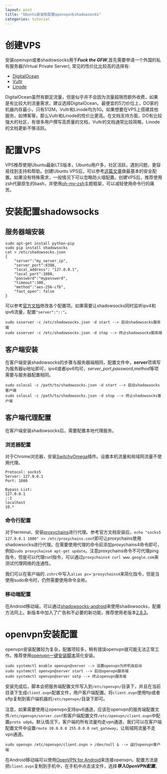 ```yaml
---
layout: post
title: "Ubuntu安装和配置openvpn与shadowsocks"
categories: tutorial
---
```


# **创建VPS**

安装openvpn或者shadowsocks用于***Fuck the GFW***,首先需要申请一个外国的私有服务器(Virtual Private Server), 常见的性价比比较高的选择有:

* [DigitalOcean](https://m.do.co/c/da113bb1ae16)
* [Vultr](https://www.vultr.com/?ref=6837046)
* [Linode](https://www.linode.com/?r=f9a3e44c3b09957f89668ba7137ae34e5ea54c5e)

DigitalOcean虽然有额定流量，但是似乎并不会因为流量超限而额外收费，如果是有比较大的流量需求，建议选择DigitalOcean。最便宜的5刀价位上，DO家的机器内存最小，只有512M，Vultr和Linode均为1G。如果想要在VPS上搭建其他服务，如博客等，那么Vultr和Linode的性价比更高。在文档支持方面，DO有比较强大的社区，有很多用户撰写高质量的文档，Vultr的文档通常比较简略，Linode的文档更新不够活跃。

# **配置VPS**

VPS推荐使用Ubuntu最新LTS版本，Ubuntu用户多，社区活跃，遇到问题，更容易找到支持和帮助。创建Ubuntu VPS后，可以参考[这篇文章](https://www.digitalocean.com/community/tutorials/initial-server-setup-with-ubuntu-16-04)做最基本的安全配置。如果没有特殊需求，一般情况下可以忽略防火墙配置。创建VPS后，推荐使用zsh代替原生的bash，并使用[oh-my-zsh](http://ohmyz.sh/)主题框架，可以减轻使用命令行的痛苦。

# **安装配置shadowsocks**

## 服务器端安装

```
sudo apt-get install python-pip
sudo pip install shadowsocks
cat > /etc/shadowsocks.json
{
    "server":"my_server_ip",
    "server_port":8388,
    "local_address": "127.0.0.1",
    "local_port":1080,
    "password":"mypassword",
    "timeout":300,
    "method":"aes-256-cfb",
    "fast_open": false
}
```

可以参考[官方文档](https://github.com/liuyaqiu/shadowsocks/wiki)修改各个配置项。如果需要让shadowsocks同时监听ipv4和ipv6流量，配置`"server":"::"`。

```
sudo ssserver -c /etc/shadowsocks.json -d start --> 启动shadowsocks服务端
sudo ssserver -c /etc/shadowsocks.json -d stop --> 终止shadowsocks服务端
```

## 客户端安装

在客户端安装shadowsocks的步骤与服务器端相同，配置文件中，***server***项填写为服务器ip地址即可，ipv4或者ipv6均可，*server_port*,*password*,*method*等项需要与服务器配置相同。

```
sudo sslocal -c /path/to/shadowsocks.json -d start --> 启动shadowsocks客户端
sudo sslocal -c /path/to/shadowsocks.json -d stop --> 终止shadowsocks客户端
```

## 客户端代理配置

在客户端安装shadowsocks后，需要配置本地代理服务。

### 浏览器配置

对于Chrome浏览器，安装[SwitchyOmega](https://github.com/FelisCatus/SwitchyOmega)插件。设置本机流量和局域网流量不使用代理。

```
Protocol: socks5
Server: 127.0.0.1
Port: 1080

Bypass List:
127.0.0.1
::1
localhost
10.*
```

### 命令行配置

对于terminal，安装[proxychains](https://github.com/rofl0r/proxychains-ng)进行代理。参考官方文档安装后，`echo "socks5 127.0.0.1 1080" >> /etc/proxychains.conf`即可让proxychains使用shadowsocks进行代理。在需要使用代理的命令前添加proxychains4命令即可，例如`sudo proxychains4 apt-get update`。注意proxychains命令不可代理ping指令，但是可以代理curl指令，可以通过`proxychains4 curl www.google.com`来测试代理网络的连通性。

我们可以在客户端的`.zshrc`中写入`alias pc='proxychains4`来简化指令，但是当使用sudo命令时，仍然需要使用命令全称。

### 移动端配置

在Android移动端，可以通过[shadowsocks-android](https://github.com/shadowsocks/shadowsocks-android)来使用shadowsocks，配置方法同上。新版本中加入了广告和不必要的新功能，推荐使用老版本[2.8.3](https://github.com/shadowsocks/shadowsocks-android/releases/tag/v2.8.3)。

# openvpn安装配置

openvpn安装配置较为复杂，配置项较多，稍有错误openvpn就可能无法正常工作。推荐使用[openvpn一键安装脚本](https://github.com/Nyr/openvpn-install)简化安装。

```
sudo systemctl enable openvpn@server --> 设置openvpn为开机自启动
sudo systemctl openvpn@server start --> 启动openvpn服务端
sudo systemctl openvpn@server sotp --> 终止openvpn服务端
```

安装完成后，脚本会把服务端配置文件写入到`/etc/openvpn/`目录下，并且在当前目录下生成`client.ovpn`配置文件，用户客户端配置。将`client.ovpn`使用ftp或者sftp复制到客户端机器的`/etc/openvpn/`目录下即可。

注意，如果需要使用让openvpn支持ipv6通道，应该在openvpn的服务端配置文件`/etc/openvpn/server.conf`和客户端配置文件`/etc/openvpn/client.ovpn`中配置`proto udp6`。默认情况下，客户端的所有流量均走vpn通道，我们可以在客户端配置文件中设置`route 10.0.0.0 255.0.0.0 net_gateway`，让局域网流量不走vpn通道。

```
sudo openvpn /etc/openvpn/client.ovpn > /dev/null & --> 运行openvpn客户端
```

在Android移动端可以使用[OpenVPN for Android](https://github.com/schwabe/ics-openvpn)来连接openvpn。配置方法是把`client.ovpn`复制到手机中，在手机中点击该文件，选择***导入OpenVPN配置***。
